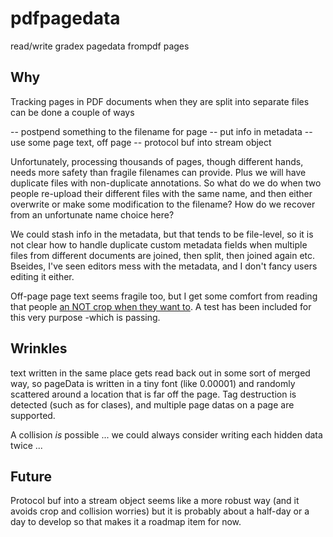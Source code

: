 # pdfpagedata
read/write gradex pagedata frompdf pages

## Why
Tracking pages in PDF documents when they are split into separate files can be done a couple of ways

 -- postpend something to the filename for page
 -- put info in metadata
 -- use some page text, off page
 -- protocol buf into stream object

Unfortunately, processing thousands of pages, though different hands, needs more safety than fragile filenames can provide. Plus we will have duplicate files with non-duplicate annotations. So what do we do when two people re-upload their different files with the same name, and then either overwrite or make some modification to the filename? How do we recover from an unfortunate name choice here?

We could stash info in the metadata, but that tends to be file-level, so it is not clear how to handle duplicate custom metadata fields when multiple files from different documents are joined, then split, then joined again etc. Bseides, I've seen editors mess with the metadata, and I don't fancy users editing it either.

Off-page page text seems fragile too, but I get some comfort from reading that people [an NOT crop when they want to](https://community.adobe.com/t5/acrobat/discarding-cropped-areas-of-pages/td-p/4304473?page=1). A test has been included for this very purpose -which is passing.

## Wrinkles

text written in the same place gets read back out in some sort of merged way, so pageData is written in a tiny font (like 0.00001) and randomly scattered around a location that is far off the page. Tag destruction is detected (such as for clases), and multiple page datas on a page are supported.

A collision _is_ possible ... we could always consider writing each hidden data twice ...

## Future

Protocol buf into a stream object seems like a more robust way (and it avoids crop and collision worries) but it is probably about a half-day or a day to develop so that makes it a roadmap item for now.

